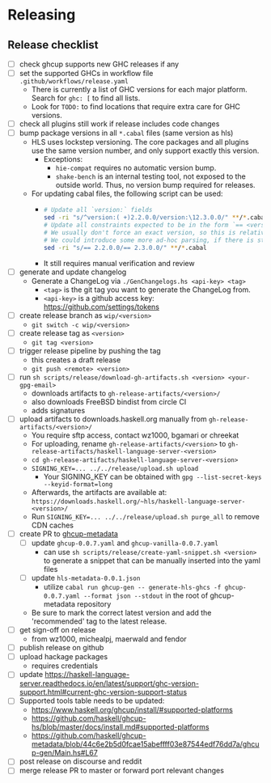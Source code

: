 # Releasing

## Release checklist

- [ ] check ghcup supports new GHC releases if any
- [ ] set the supported GHCs in workflow file `.github/workflows/release.yaml`
  - There is currently a list of GHC versions for each major platform. Search for `ghc: [` to find all lists.
  - Look for `TODO:` to find locations that require extra care for GHC versions.
- [ ] check all plugins still work if release includes code changes
- [ ] bump package versions in all `*.cabal` files (same version as hls)
  - HLS uses lockstep versioning. The core packages and all plugins use the same version number, and only support exactly this version.
    - Exceptions:
      - `hie-compat` requires no automatic version bump.
      - `shake-bench` is an internal testing tool, not exposed to the outside world. Thus, no version bump required for releases.
  - For updating cabal files, the following script can be used:
    - ```sh
      # Update all `version:` fields
      sed -ri "s/^version:( +)2.2.0.0/version:\12.3.0.0/" **/*.cabal
      # Update all constraints expected to be in the form `== <version>`.
      # We usually don't force an exact version, so this is relatively unambiguous.
      # We could introduce some more ad-hoc parsing, if there is still ambiguity.
      sed -ri "s/== 2.2.0.0/== 2.3.0.0/" **/*.cabal
      ```
    - It still requires manual verification and review
- [ ] generate and update changelog
  - Generate a ChangeLog via `./GenChangelogs.hs <api-key> <tag>`
    - `<tag>` is the git tag you want to generate the ChangeLog from.
    - `<api-key>` is a github access key: https://github.com/settings/tokens
- [ ] create release branch as `wip/<version>`
  - `git switch -c wip/<version>`
- [ ] create release tag as `<version>`
  - `git tag <version>`
- [ ] trigger release pipeline by pushing the tag
  - this creates a draft release
  - `git push <remote> <version>`
- [ ] run `sh scripts/release/download-gh-artifacts.sh <version> <your-gpg-email>`
  - downloads artifacts to `gh-release-artifacts/<version>/`
  - also downloads FreeBSD bindist from circle CI
  - adds signatures
- [ ] upload artifacts to downloads.haskell.org manually from `gh-release-artifacts/<version>/`
  - You require sftp access, contact wz1000, bgamari or chreekat
  - For uploading, rename `gh-release-artifacts/<version>` to `gh-release-artifacts/haskell-language-server-<version>`
  - `cd gh-release-artifacts/haskell-language-server-<version>`
  - `SIGNING_KEY=... ../../release/upload.sh upload`
    - Your SIGNING_KEY can be obtained with `gpg --list-secret-keys --keyid-format=long`
  - Afterwards, the artifacts are available at: `https://downloads.haskell.org/~hls/haskell-language-server-<version>/`
  - Run `SIGNING_KEY=... ../../release/upload.sh purge_all` to remove CDN caches
- [ ] create PR to [ghcup-metadata](https://github.com/haskell/ghcup-metadata)
  - [ ] update `ghcup-0.0.7.yaml` and `ghcup-vanilla-0.0.7.yaml`
    - can use `sh scripts/release/create-yaml-snippet.sh <version>` to generate a snippet that can be manually inserted into the yaml files
  - [ ] update `hls-metadata-0.0.1.json`
    - utilize `cabal run ghcup-gen -- generate-hls-ghcs -f ghcup-0.0.7.yaml --format json --stdout` in the root of ghcup-metadata repository
  - Be sure to mark the correct latest version and add the 'recommended' tag to the latest release.
- [ ] get sign-off on release
  - from wz1000, michealpj, maerwald and fendor
- [ ] publish release on github
- [ ] upload hackage packages
  - requires credentials
- [ ] update https://haskell-language-server.readthedocs.io/en/latest/support/ghc-version-support.html#current-ghc-version-support-status
- [ ] Supported tools table needs to be updated:
  - https://www.haskell.org/ghcup/install/#supported-platforms
  - https://github.com/haskell/ghcup-hs/blob/master/docs/install.md#supported-platforms
  - https://github.com/haskell/ghcup-metadata/blob/44c6e2b5d0fcae15abeffff03e87544edf76dd7a/ghcup-gen/Main.hs#L67
- [ ] post release on discourse and reddit
- [ ] merge release PR to master or forward port relevant changes
